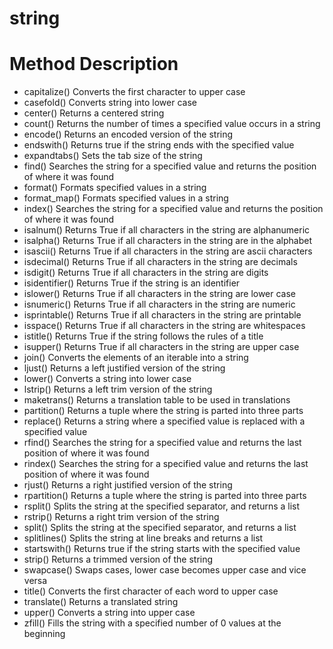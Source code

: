 # string
# Method	Description
* capitalize()	Converts the first character to upper case
* casefold()	Converts string into lower case
* center()	Returns a centered string
* count()	Returns the number of times a specified value occurs in a string
* encode()	Returns an encoded version of the string
* endswith()	Returns true if the string ends with the specified value
* expandtabs()	Sets the tab size of the string
* find()	Searches the string for a specified value and returns the position of where it was found
* format()	Formats specified values in a string
* format_map()	Formats specified values in a string
* index()	Searches the string for a specified value and returns the position of where it was found
* isalnum()	Returns True if all characters in the string are alphanumeric
* isalpha()	Returns True if all characters in the string are in the alphabet
* isascii()	Returns True if all characters in the string are ascii characters
* isdecimal()	Returns True if all characters in the string are decimals
* isdigit()	Returns True if all characters in the string are digits
* isidentifier()	Returns True if the string is an identifier
* islower()	Returns True if all characters in the string are lower case
* isnumeric()	Returns True if all characters in the string are numeric
* isprintable()	Returns True if all characters in the string are printable
* isspace()	Returns True if all characters in the string are whitespaces
* istitle()	Returns True if the string follows the rules of a title
* isupper()	Returns True if all characters in the string are upper case
* join()	Converts the elements of an iterable into a string
* ljust()	Returns a left justified version of the string
* lower()	Converts a string into lower case
* lstrip()	Returns a left trim version of the string
* maketrans()	Returns a translation table to be used in translations
* partition()	Returns a tuple where the string is parted into three parts
* replace()	Returns a string where a specified value is replaced with a specified value
* rfind()	Searches the string for a specified value and returns the last position of where it was found
* rindex()	Searches the string for a specified value and returns the last position of where it was found
* rjust()	Returns a right justified version of the string
* rpartition()	Returns a tuple where the string is parted into three parts
* rsplit()	Splits the string at the specified separator, and returns a list
* rstrip()	Returns a right trim version of the string
* split()	Splits the string at the specified separator, and returns a list
* splitlines()	Splits the string at line breaks and returns a list
* startswith()	Returns true if the string starts with the specified value
* strip()	Returns a trimmed version of the string
* swapcase()	Swaps cases, lower case becomes upper case and vice versa
* title()	Converts the first character of each word to upper case
* translate()	Returns a translated string
* upper()	Converts a string into upper case
* zfill()	Fills the string with a specified number of 0 values at the beginning
